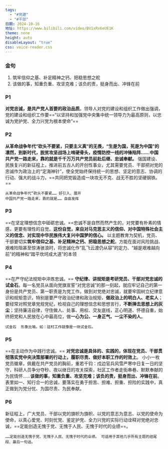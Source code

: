 ```yaml
---
tags:
  - "#党建"
  - "#干部"
日期: 2024-10-16
地址: https://www.bilibili.com/video/BV1xRx6eUE1K
theme: none
height: auto
disableLayout: "true"
css: voice-reader.css
---
```

### 金句

1. 筑牢信仰之基、补足精神之钙、把稳思想之舵
2. 该做的事，知重负重、攻坚克难；该负的责，挺身而出、冲锋在前

### P1

**对党忠诚，是共产党人首要的政治品质**。领导人对党的建设和组织工作做出强调，党的建设和组织工作要==“以坚持和加强党中央集中统一领导力为最高原则，以忠诚为党护党、全力兴党为根本使命”==

### P2

**从革命战争年代“砍头不要紧，只要主义真”的无畏，“生是为国，死是为中国”的凛然，到新时代，脱贫攻坚战场上啃硬骨头，疫情防控一线的冲锋陷阵……中国共产党一路走来，靠的就是千千万万共产党员前赴后继、忠诚奉献。** 强国建设、民族复兴的新征程上，推进前五古人的开创性事业，尤其需要党员、干部把对党的忠诚作为政治上的“定海神针”，使全党始终保持统一的思想、坚定的意志、协调的行动、强大的战斗力，==共同把党锻造成一块攻无不克、战无不胜的坚硬钢铁。==

	从革命战争年代“砍头不要紧…… 好引入、展开
	中国共产党一路走来，靠的就是…… 自由发挥

### P3

==在坚定理想信念中砥砺忠诚。==忠诚不是自然而然产生的，对党要有朴素的情感，更要有理性的自觉。**这份自觉，来自对马克思主义的信仰、对中国特殊社会主义的信念、对实现中华民族伟大复兴中国梦的信心。** 以主题教育为契机，党员、干部要切实**筑牢信仰之基、补足精神之钙、把稳思想之舵**。方能在面对风险挑战、艰难险阻甚至惊涛骇浪时，将忠诚化作“乱飞云渡仍从容”的定力、“越是艰难越向前”的精神和“踏平坎坷成大道”的本领

### P4

==在严守纪法规矩中淬炼忠诚。== **守纪律、讲规矩是考研党员、干部对党忠诚的试金石**。每一名党员从面向党旗宣誓“对党忠诚”的那一刻起，就应牢记自己的第一身份是共产党员、第一职责是为党工作。做到对党绝对忠诚，就要牢固树立纪律意识和规矩意识，特别是要严守政治纪律和政治规矩，**做政治上的明白人、老实人**；要经常对照党章党规党纪，检视自己的理想信念和思想言行，**不断掸去思想上的灰尘**；坚持廉洁自律，守住做人、处事、用权、交友底线，正心明道、怀德自重，始终把党和人民放在心中最高位，做**一心为公、一身正气、一尘不染的人**。

	试金石  形象比喻。如：驻村工作就像是一块试金石。
### P5

==在主动作为中践行忠诚。== **对党忠诚是具体的、实践的，体现在党员、干部贯彻落实党中央决策部署的行动上，履职尽责、做好本职工作的时效上**。 小小一枚党员徽章，佩戴在共产党员的胸前，重若千钧：戍边官兵风雪严寒中日复一日的坚守，科研人员争分夺秒、夜以继日的攻关探索，社区工作者走街串巷、默默奉献的为民情怀……**该做的事，知重负重、攻坚克难；该负的责，挺身而出、冲锋在前**。表里如一、知行合一的忠诚，要落实在勇于担苦、担难、担重、担险的实践中，真正做到为党分忧、为国尽责、为民奉献。

### P6

新征程上，广大党员、干部以党的旗帜为旗帜、以党的意志为意志、以党的使命为使命，以真心爱党、时刻忧党、鉴定护党、全力兴党的实际行动诠释对党绝对忠诚，==定能创造无愧于党、无愧于人民、无愧于时代的业绩==。

	……定能创造无愧于党、无愧于人民、无愧于时代的业绩。 可适用于其他几乎所有主题的结尾段、最后一句话。


